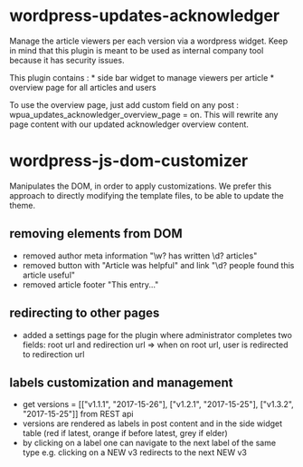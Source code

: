# wordpress-updates-acknowledger

Manage the article viewers per each version via a wordpress widget. Keep in mind that this plugin is meant to be used as internal company tool because it has security issues.

This plugin contains :
	* side bar widget to manage viewers per article
	* overview page for all articles and users
	
To use the overview page, just add custom field on any post : wpua_updates_acknowledger_overview_page = on. This will rewrite any page content with our updated acknowledger overview content.

# wordpress-js-dom-customizer

Manipulates the DOM, in order to apply customizations. We prefer this approach to directly modifying the template files, to be able to update the theme.

## removing elements from DOM
- removed author meta information "\w? has written \d? articles"
- removed button with "Article was helpful" and link "\d? people found this article useful"
- removed article footer "This entry..."

## redirecting to other pages
- added a settings page for the plugin where administrator completes two fields:
	root url and redirection url => when on root url, user is redirected to redirection url

## labels customization and management
- get versions = [["v1.1.1", "2017-15-26"], ["v1.2.1", "2017-15-25"], ["v1.3.2", "2017-15-25"]] from REST api 
- versions are rendered as labels in post content and in the side widget table (red if latest, orange if before latest, grey if elder)
- by clicking on a label one can navigate to the next label of the same type
  e.g. clicking on a NEW v3 redirects to the next NEW v3